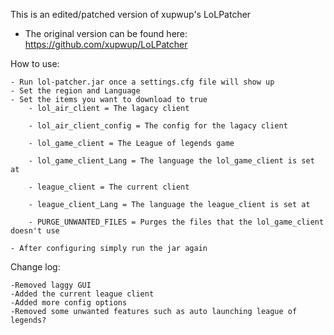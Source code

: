 This is an edited/patched version of xupwup's LoLPatcher

 - The original version can be found here: https://github.com/xupwup/LoLPatcher


How to use:

	- Run lol-patcher.jar once a settings.cfg file will show up
	- Set the region and Language
	- Set the items you want to download to true
		- lol_air_client = The lagacy client
		
		- lol_air_client_config = The config for the lagacy client
		
		- lol_game_client = The League of legends game
		
		- lol_game_client_Lang = The language the lol_game_client is set at
		
		- league_client = The current client
		
		- league_client_Lang = The language the league_client is set at
		
		- PURGE_UNWANTED_FILES = Purges the files that the lol_game_client doesn't use

	- After configuring simply run the jar again
	
Change log:

	-Removed laggy GUI
	-Added the current league client
	-Added more config options
	-Removed some unwanted features such as auto launching league of legends?

